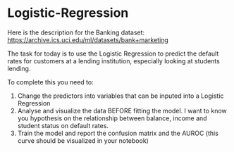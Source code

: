 # Logistic-Regression

Here is the description for the Banking dataset: https://archive.ics.uci.edu/ml/datasets/bank+marketing

The task for today is to use the Logistic Regression to predict the default rates for customers at a lending institution, especially looking at students lending.

To complete this you need to:

1) Change the predictors into variables that can be inputed into a Logistic Regression
2) Analyse and visualize the data BEFORE fitting the model. I want to know you hypothesis on the relationship between balance, income and student status on default rates.
3) Train the model and report the confusion matrix and the AUROC (this curve should be visualized in your notebook)


